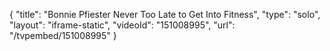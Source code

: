 {
    "title": "Bonnie Pfiester Never Too Late to Get Into Fitness",
    "type": "solo",
    "layout": "iframe-static",
    "videoId": "151008995",
    "url": "\/tvpembed\/151008995"
}